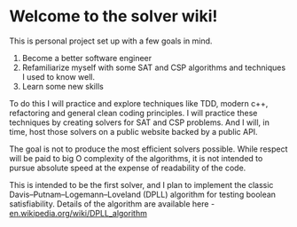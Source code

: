 # Welcome to the solver wiki!

This is  personal project set up with a few goals in mind.
1. Become a better software engineer
1. Refamiliarize myself with some SAT and CSP algorithms and techniques I used to know well.
1. Learn some new skills

To do this I will practice and explore techniques like TDD, modern c++, refactoring and general clean coding principles. I will practice these techniques by creating solvers for SAT and CSP problems. And I will, in time, host those solvers on a public website backed by a public API.

The goal is not to produce the most efficient solvers possible. While respect will be paid to big O complexity of the algorithms, it is not intended to pursue absolute speed at the expense of readability of the code.

This is intended to be the first solver, and I plan to implement the classic Davis–Putnam–Logemann–Loveland (DPLL) algorithm for testing boolean satisfiability. Details of the algorithm are available here - [en.wikipedia.org/wiki/DPLL_algorithm](https://en.wikipedia.org/wiki/DPLL_algorithm)